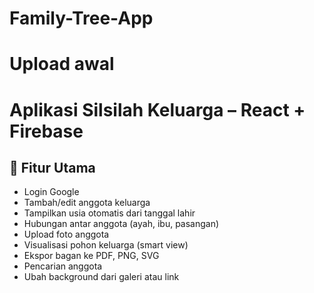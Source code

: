 # Family-Tree-App
# Upload awal
# Aplikasi Silsilah Keluarga – React + Firebase

## 🧩 Fitur Utama
- Login Google
- Tambah/edit anggota keluarga
- Tampilkan usia otomatis dari tanggal lahir
- Hubungan antar anggota (ayah, ibu, pasangan)
- Upload foto anggota
- Visualisasi pohon keluarga (smart view)
- Ekspor bagan ke PDF, PNG, SVG
- Pencarian anggota
- Ubah background dari galeri atau link

